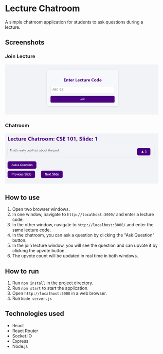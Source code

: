 # Lecture Chatroom

A simple chatroom application for students to ask questions during a lecture.

## Screenshots

### Join Lecture

![Join Lecture](/images/JoinPage.PNG)

### Chatroom

![Chatroom](/images/Chatroom.PNG)



## How to use

1. Open two browser windows.
2. In one window, navigate to `http://localhost:3000/` and enter a lecture code.
3. In the other window, navigate to `http://localhost:3000/` and enter the same lecture code.
4. In the chatroom, you can ask a question by clicking the "Ask Question" button.
5. In the join lecture window, you will see the question and can upvote it by clicking the upvote button.
6. The upvote count will be updated in real time in both windows.

## How to run

1. Run `npm install` in the project directory.
2. Run `npm start` to start the application.
3. Open `http://localhost:3000` in a web browser.
4. Run `Node server.js`

## Technologies used

* React
* React Router
* Socket.IO
* Express
* Node.js
